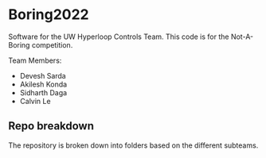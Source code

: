 # Boring2022
Software for the UW Hyperloop Controls Team. This code is for the Not-A-Boring competition.

Team Members:
- Devesh Sarda
- Akilesh Konda
- Sidharth Daga
- Calvin Le
## Repo breakdown

The repository is broken down into folders based on the different subteams.
